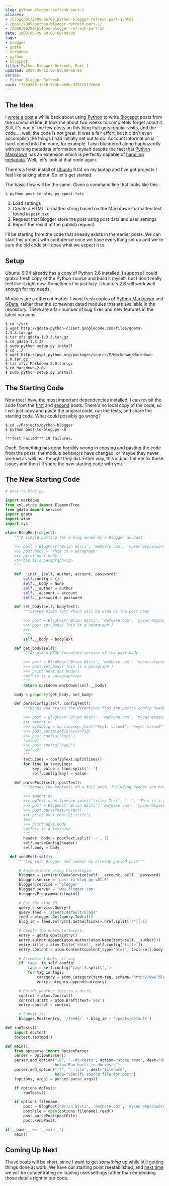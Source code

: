 ```yaml
---
slug: python-blogger-refresh-part-1
aliases:
- /blogspot/2009/06/09_python-blogger-refresh-part-1.html
- /post/2009/python-blogger-refresh-part-1/
- /2009/06/09/python-blogger-refresh-part-1/
date: 2009-06-09 00:00:00+00:00
tags:
- blogger
- gdata
- markdown
- python
- blogspot
title: Python Blogger Refresh, Part 1
updated: 2009-06-12 00:00:00+00:00
series:
- Python Blogger Refresh
uuid: f726a5e8-1e58-474b-b6d6-d257c517e066
---
```

<!-- TEASER_END -->

## The Idea

[wrote a post]: /post/2007/12/python-loves-blogger-part-1/
[Python]: /tags/python/
[Blogspot]: http://blogspot.com
[Python Markdown]: https://pypi.python.org/pypi/Markdown
[handling metadata]: https://pythonhosted.org/Markdown/extensions/meta_data.html

I [wrote a post][] a while back about using [Python][] to write [Blogspot][] posts
from the command line. It took me about two weeks to completely forget about it. Still, it's one of
the few posts on this blog that gets regular visits, and the code ... well, the code is not great.
It was a fair effort, but it didn't even accomplish the things I had initially set out to do. Account
information is hard-coded into the code, for example. I also blundered along haphazardly with parsing
metadata information myself despite the fact that [Python Markdown][] has an extension which is perfectly
capable of [handling metadata][]. Well, let's look at that code again.
<!--more-->

There's a fresh install of [Ubuntu](http://ubuntu.com) 9.04 on my laptop and I've got projects I feel
like talking about. So let's get started.

The basic flow will be the same. Given a command line that looks like this:

    $ python post-to-blog.py <post.txt>

1. Load settings
2. Create a HTML formatted string based on the Markdown-formatted text found in `post.txt`
3. Request that Blogger store the post using post data and user settings
4. Report the result of the publish request.

I'll be starting from the code that already exists in the earlier posts. We can start this
project with confidence once we have everything set up and we're sure the old code still does
what we expect it to.

## Setup

Ubuntu 9.04 already has a copy of Python 2.6 installed. I suppose I could grab a fresh
copy of the Python source and build it myself, but I don't really feel like it right now.
Sometimes I'm just lazy. Ubuntu's 2.6 will work well enough for my needs.

[GData]: https://github.com/google/gdata-python-client

Modules are a different matter. I want fresh copies of [Python Markdown][] and
[GData][], rather than the somewhat dated modules that are available in the
repository. There are a fair number of bug fixes and new features in the latest versions.

    $ cd ~/src
    $ wget http://gdata-python-client.googlecode.com/files/gdata-1.3.3.tar.gz
    $ tar xfz gdata-1.3.3.tar.gz
    $ cd gdata-1.3.3/
    $ sudo python setup.py install
    $ cd ../
    $ wget http://pypi.python.org/packages/source/M/Markdown/Markdown-2.0.tar.gz
    $ tar xfvz Markdown-2.0.tar.gz
    $ cd Markdown-2.0/
    $ sudo python setup.py install

## The Starting Code

[first]: /post/2007/12/python-loves-blogger-part-1/
[second]: /post/2008/01/adding-categories-to-the-python-blogger-client/

Now that I have the most important dependencies installed, I can revisit the code from
the [first][] and [second][] posts. 
There's no local copy of the code, so I will just copy and paste the original code, run the tests, 
and share the starting code. What could possibly go wrong?

    $ cd ~/Projects/python-blogger
    $ python post-to-blog.py -D
    ...
    ***Test Failed*** 19 failures.

Ouch. Something has gone horribly wrong in copying and pasting the code from the posts, the module
behaviors have changed, or maybe they never worked as well as I thought they did. Either way, 
this is bad. Let me fix these issues and then I'll share the *new* starting code with you.

## The New Starting Code

``` python
# post-to-blog.py

import markdown
from xml.etree import ElementTree
from gdata import service
import gdata
import atom
import sys

class BlogPost(object):
    """A single posting for a blog owned by a Blogger account

    >>> post = BlogPost('Brian Wisti', 'me@here.com', 'mysecretpassword')
    >>> post.body = 'This is a paragraph'
    >>> print post.body
    <p>This is a paragraph</p>
    """

    def __init__(self, author, account, password):
        self.config = {}
        self.__body = None
        self.__author = author
        self.__account = account
        self.__password = password

    def set_body(self, bodyText):
        """Stores plain text which will be used as the post body

        >>> post = BlogPost('Brian Wisti', 'me@here.com', 'mysecretpassword')
        >>> post.set_body('This is a paragraph')
        >>>
        """
        self.__body = bodyText

    def get_body(self):
        """Access a HTML-formatted version of the post body

        >>> post = BlogPost('Brian Wisti', 'me@here.com', 'mysecretpassword')
        >>> post.set_body('This is a paragraph')
        >>> print post.get_body()
        <p>This is a paragraph</p>
        """
        return markdown.markdown(self.__body)

    body = property(get_body, set_body)

    def parseConfig(self, configText):
        """Reads and stores the directives from the post's config header.

        >>> post = BlogPost('Brian Wisti', 'me@here.com', 'mysecretpassword')
        >>> import os
        >>> myConfig = os.linesep.join(["key1: value1", "key2: value2"])
        >>> post.parseConfig(myConfig)
        >>> post.config['key1']
        'value1'
        >>> post.config['key2']
        'value2'
        """
        textLines = configText.splitlines()
        for line in textLines:
            key, value = line.split(': ')
            self.config[key] = value

    def parsePost(self, postText):
        """Parses the contents of a full post, including header and body.

        >>> import os
        >>> myText = os.linesep.join(["title: Test", "--", "This is a test"])
        >>> post = BlogPost('Brian Wisti', 'me@here.com', 'mysecretpassword')
        >>> post.parsePost(myText)
        >>> print post.config['title']
        Test
        >>> print post.body
        <p>This is a test</p>
        """
        header, body = postText.split('--', 1)
        self.parseConfig(header)
        self.body = body

  def sendPost(self):
      """Log into Blogger and submit my already parsed post"""

      # Authenticate using ClientLogin
      blogger = service.GDataService(self.__account, self.__password)
      blogger.source = 'post-to-blog.py_v01.0'
      blogger.service = 'blogger'
      blogger.server = 'www.blogger.com'
      blogger.ProgrammaticLogin()

      # Get the blog ID
      query = service.Query()
      query.feed = '/feeds/default/blogs'
      feed = blogger.Get(query.ToUri())
      blog_id = feed.entry[0].GetSelfLink().href.split('/')[-1]

      # Create the entry to insert.
      entry = gdata.GDataEntry()
      entry.author.append(atom.Author(atom.Name(text=self.__author)))
      entry.title = atom.Title('xhtml', self.config['title'])
      entry.content = atom.Content(content_type='html', text=self.body)

      # Assemble labels, if any
      if 'tags' in self.config:
          tags = self.config['tags'].split(',')
          for tag in tags:
              category = atom.Category(term=tag, scheme='http://www.blogger.com/atom/ns#')
              entry.category.append(category)

      # Decide whether this is a draft.
      control = atom.Control()
      control.draft = atom.Draft(text='yes')
      entry.control = control

      # Submit it!
      blogger.Post(entry, '/feeds/' + blog_id + '/posts/default')

def runTests():
    import doctest
    doctest.testmod()

def main():
    from optparse import OptionParser
    parser = OptionParser()
    parser.add_option("-D", "--do-tests", action="store_true", dest="doTests",
                      help="Run built-in doctests")
    parser.add_option("-f", "--file", dest="filename",
                      help="Specify source file for post")
    (options, args) = parser.parse_args()

    if options.doTests:
        runTests()

    if options.filename:
        post = BlogPost('Brian Wisti', 'me@here.com', 'mysecretpassword')
        postFile = open(options.filename).read()
        post.parsePost(postFile)
        post.sendPost()

if __name__ == '__main__':
    main()
```

## Coming Up Next

[next time]: post/2009/06/python-blogger-refresh-part-2-settings/

These posts will be short, since I want to get *something* up while still getting things done at
work. We have our starting point reestablished, and [next time][] we will be concentrating on loading user
settings rather than embedding those details right in our code.